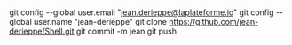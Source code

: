 #
git config --global user.email "jean.derieppe@laplateforme.io"
git config --global user.name "jean-derieppe"
git clone https://github.com/jean-derieppe/Shell.git
git commit -m jean
git push
